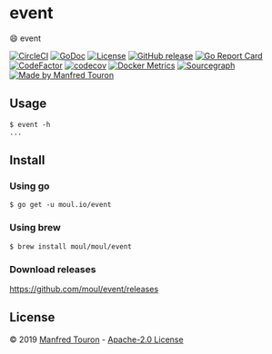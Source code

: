 # event

:smile: event

[![CircleCI](https://circleci.com/gh/moul/event.svg?style=shield)](https://circleci.com/gh/moul/event)
[![GoDoc](https://godoc.org/moul.io/event?status.svg)](https://godoc.org/moul.io/event)
[![License](https://img.shields.io/github/license/moul/event.svg)](https://github.com/moul/event/blob/master/LICENSE)
[![GitHub release](https://img.shields.io/github/release/moul/event.svg)](https://github.com/moul/event/releases)
[![Go Report Card](https://goreportcard.com/badge/moul.io/event)](https://goreportcard.com/report/moul.io/event)
[![CodeFactor](https://www.codefactor.io/repository/github/moul/event/badge)](https://www.codefactor.io/repository/github/moul/event)
[![codecov](https://codecov.io/gh/moul/event/branch/master/graph/badge.svg)](https://codecov.io/gh/moul/event)
[![Docker Metrics](https://images.microbadger.com/badges/image/moul/event.svg)](https://microbadger.com/images/moul/event)
[![Sourcegraph](https://sourcegraph.com/github.com/moul/event/-/badge.svg)](https://sourcegraph.com/github.com/moul/event?badge)
[![Made by Manfred Touron](https://img.shields.io/badge/made%20by-Manfred%20Touron-blue.svg?style=flat)](https://manfred.life/)


## Usage

```console
$ event -h
...
```

## Install

### Using go

```console
$ go get -u moul.io/event
```

### Using brew

```console
$ brew install moul/moul/event
```

### Download releases

https://github.com/moul/event/releases

## License

© 2019 [Manfred Touron](https://manfred.life) -
[Apache-2.0 License](https://github.com/moul/event/blob/master/LICENSE)
